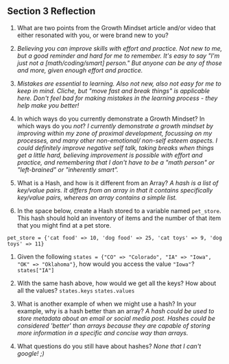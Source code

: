 ## Section 3 Reflection

1. What are two points from the Growth Mindset article and/or video that either resonated with you, or were brand new to you?
  1. *Believing you can improve skills with effort and practice. Not new to me, but a good reminder and hard for me to remember. It's easy to say "I'm just not a [math/coding/smart] person." But anyone can be any of those and more, given enough effort and practice.*
  2. *Mistakes are essential to learning. Also not new, also not easy for me to keep in mind. Cliche, but "move fast and break things" is applicable here. Don't feel bad for making mistakes in the learning process - they help make you better!*


1. In which ways do you currently demonstrate a Growth Mindset? In which ways do you _not_?
*I currently demonstrate a growth mindset by improving within my zone of proximal development, focussing on my processes, and many other non-emotional/ non-self esteem aspects. I could definitely improve negative self talk, taking breaks when things get a little hard, believing improvement is possible with effort and practice, and remembering that I don't have to be a "math person" or "left-brained" or "inherently smart".*

1. What is a Hash, and how is it different from an Array?
*A hash is a list of key/value pairs. It differs from an array in that it contains specifically key/value pairs, whereas an array contains a simple list.*

1. In the space below, create a Hash stored to a variable named `pet_store`.  This hash should hold an inventory of items and the number of that item that you might find at a pet store.
```
pet_store = {'cat food' => 10, 'dog food' => 25, 'cat toys' => 9, 'dog toys' => 11}
```
1. Given the following `states = {"CO" => "Colorado", "IA" => "Iowa", "OK" => "Oklahoma"}`, how would you access the value `"Iowa"`?
`states["IA"]`

1. With the same hash above, how would we get all the keys?  How about all the values?
`states.keys`
`states.values`

1. What is another example of when we might use a hash?  In your example, why is a hash better than an array?
*A hash could be used to store metadata about an email or social media post. Hashes could be considered 'better' than arrays because they are capable of storing more information in a specific and concise way than arrays.*

1. What questions do you still have about hashes?
*None that I can't google! ;)*
